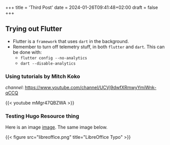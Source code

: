 +++
title = 'Third Post'
date = 2024-01-26T09:41:48+02:00
draft = false
+++

## Trying out Flutter
- Flutter is a `framework` that uses `dart` in the background.
- Remember to turn off telemetry stuff, in both `flutter` and `dart`. This can be done with:
    - `flutter config --no-analytics`
    - `dart --disable-analytics`

### Using tutorials by Mitch Koko
_channel_: https://www.youtube.com/channel/UCVj9dwfXRmwyYmiWnk-qCCQ

{{< youtube mMgr47QBZWA >}}

### Testing Hugo Resource thing

Here is an image [image](libreoffice.png). The same image below.

{{< figure src="libreoffice.png" title="LibreOffice Typo" >}}

